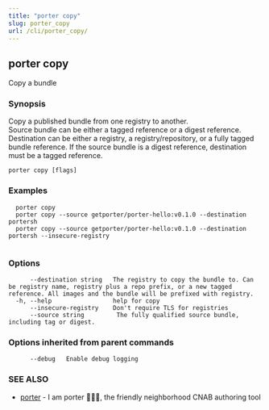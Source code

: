 ```yaml
---
title: "porter copy"
slug: porter_copy
url: /cli/porter_copy/
---
```

## porter copy

Copy a bundle

### Synopsis

Copy a published bundle from one registry to another.		
Source bundle can be either a tagged reference or a digest reference.
Destination can be either a registry, a registry/repository, or a fully tagged bundle reference. 
If the source bundle is a digest reference, destination must be a tagged reference.


```
porter copy [flags]
```

### Examples

```
  porter copy
  porter copy --source getporter/porter-hello:v0.1.0 --destination portersh
  porter copy --source getporter/porter-hello:v0.1.0 --destination portersh --insecure-registry
		  
```

### Options

```
      --destination string   The registry to copy the bundle to. Can be registry name, registry plus a repo prefix, or a new tagged reference. All images and the bundle will be prefixed with registry.
  -h, --help                 help for copy
      --insecure-registry    Don't require TLS for registries
      --source string         The fully qualified source bundle, including tag or digest.
```

### Options inherited from parent commands

```
      --debug   Enable debug logging
```

### SEE ALSO

* [porter](/cli/porter/)	 - I am porter 👩🏽‍✈️, the friendly neighborhood CNAB authoring tool

